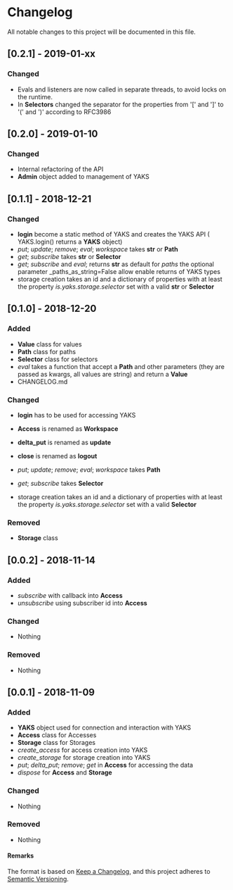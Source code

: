 # Changelog
All notable changes to this project will be documented in this file.


## [0.2.1] - 2019-01-xx

### Changed
- Evals and listeners are now called in separate threads, to avoid locks on the runtime.
- In **Selectors** changed the separator for the properties from '[' and ']' to '(' and ')' according to RFC3986

## [0.2.0] - 2019-01-10

### Changed
- Internal refactoring of the API
- **Admin** object added to management of YAKS

## [0.1.1] - 2018-12-21

### Changed
- **login** become a static method of YAKS and creates the YAKS API ( YAKS.login() returns a **YAKS** object)
- _put_; _update_; _remove_; _eval_; _workspace_ takes **str** or **Path**
- _get_; _subscribe_ takes  **str** or **Selector**
- _get_; _subscribe_ and _eval_; returns **str** as default for _paths_ the optional parameter _paths_as_string=False allow enable returns of YAKS types
- storage creation takes an id and a dictionary of properties with at least the property _is.yaks.storage.selector_ set with a valid **str**  or **Selector**

## [0.1.0] - 2018-12-20
### Added
- **Value** class for values
- **Path** class for paths
- **Selector** class for selectors
- _eval_ takes a function that accept a **Path** and other parameters (they are passed as kwargs, all values are string) and return a **Value**
- CHANGELOG.md
### Changed
- **login** has to be used for accessing YAKS
- **Access** is renamed as **Workspace**
- **delta_put** is renamed as **update**
- **close** is renamed as **logout**

- _put_; _update_; _remove_; _eval_; _workspace_ takes **Path**
- _get_; _subscribe_ takes **Selector**
- storage creation takes an id and a dictionary of properties with at least the property _is.yaks.storage.selector_ set with a valid **Selector**

### Removed
- **Storage** class



## [0.0.2] - 2018-11-14
### Added
- _subscribe_ with callback into **Access**
- _unsubscribe_ using subscriber id into **Access**

### Changed
- Nothing

### Removed
- Nothing


## [0.0.1] - 2018-11-09
### Added
- **YAKS** object used for connection and interaction with YAKS
- **Access** class for Accesses
- **Storage** class for Storages
- _create_access_ for access creation into YAKS
- _create_storage_ for storage creation into YAKS
- _put_; _delta_put_; _remove_; _get_ in **Access** for accessing the data
- _dispose_ for **Access** and **Storage**

### Changed
- Nothing

### Removed
- Nothing





#### Remarks

The format is based on [Keep a Changelog](https://keepachangelog.com/en/1.0.0/),
and this project adheres to [Semantic Versioning](https://semver.org/spec/v2.0.0.html).